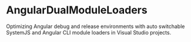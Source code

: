 # AngularDualModuleLoaders
Optimizing Angular debug and release environments with auto switchable SystemJS and Angular CLI module loaders in Visual Studio projects.
